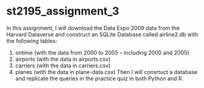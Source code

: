 # st2195_assignment_3
In this assignment, I will download the Data Expo 2009 data from the Harvard Dataverse and construct an SQLite Database called airline2.db with the following tables:
1. ontime (with the data from 2000 to 2005 – including 2000 and 2005)
2. airports (with the data in airports.csv)
3. carriers (with the data in carriers.csv)
4. planes (with the data in plane-data.csv)
Then I will consrtuct a database and replicate the queries in the practice quiz in both Python and R.
